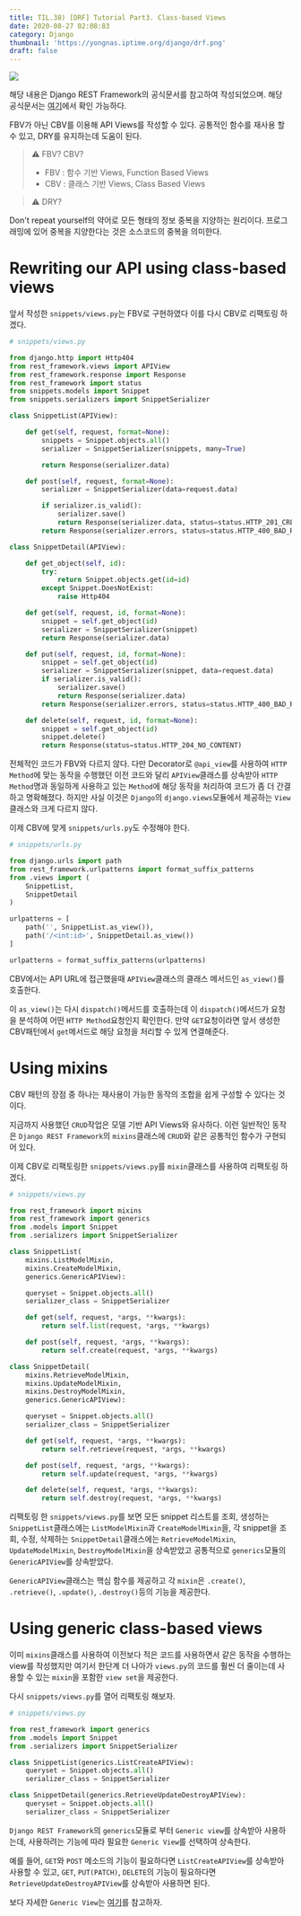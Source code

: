 ```yaml
---
title: TIL.38) [DRF] Tutorial Part3. Class-based Views
date: 2020-08-27 02:08:83
category: Django
thumbnail: 'https://yongnas.iptime.org/django/drf.png'
draft: false
---
```


![](https://yongnas.iptime.org/django/drf.png)

해당 내용은 Django REST Framework의 공식문서를 참고하여 작성되었으며. 해당 공식문서는 [여기](https://www.django-rest-framework.org/tutorial/3-class-based-views/)에서 확인 가능하다.

FBV가 아닌 CBV를 이용해 API Views를 작성할 수 있다. 공통적인 함수를 재사용 할 수 있고, DRY를 유지하는데 도움이 된다.

> ⚠️ FBV? CBV?
>
>- FBV : 함수 기반 Views, Function Based Views
>- CBV : 클래스 기반 Views, Class Based Views

> ⚠️ DRY?
>
Don't repeat yourself의 약어로 모든 형태의 정보 중복을 지양하는 원리이다. 프로그래밍에 있어 중복을 지양한다는 것은 소스코드의 중복을 의미한다.

# Rewriting our API using class-based views

앞서 작성한 `snippets/views.py`는 FBV로 구현하였다 이를 다시 CBV로 리팩토링 하겠다.

```python
# snippets/views.py

from django.http import Http404
from rest_framework.views import APIView
from rest_framework.response import Response
from rest_framework import status
from snippets.models import Snippet
from snippets.serializers import SnippetSerializer

class SnippetList(APIView):

    def get(self, request, format=None):
        snippets = Snippet.objects.all()
        serializer = SnippetSerializer(snippets, many=True)

        return Response(serializer.data)

    def post(self, request, format=None):
        serializer = SnippetSerializer(data=request.data)

        if serializer.is_valid():
            serializer.save()
            return Response(serializer.data, status=status.HTTP_201_CREATED)
        return Response(serializer.errors, status=status.HTTP_400_BAD_REQUEST)

class SnippetDetail(APIView):

    def get_object(self, id):
        try:
            return Snippet.objects.get(id=id)
        except Snippet.DoesNotExist:
            raise Http404

    def get(self, request, id, format=None):
        snippet = self.get_object(id)
        serializer = SnippetSerializer(snippet)
        return Response(serializer.data)

    def put(self, request, id, format=None):
        snippet = self.get_object(id)
        serializer = SnippetSerializer(snippet, data=request.data)
        if serializer.is_valid():
            serializer.save()
            return Response(serializer.data)
        return Response(serializer.errors, status=status.HTTP_400_BAD_REQUEST)

    def delete(self, request, id, format=None):
        snippet = self.get_object(id)
        snippet.delete()
        return Response(status=status.HTTP_204_NO_CONTENT)
```

전체적인 코드가 FBV와 다르지 않다. 다만 Decorator로 `@api_view`를 사용하여 `HTTP Method`에 맞는 동작을 수행했던 이전 코드와 달리 `APIView`클래스를 상속받아 `HTTP Method`명과 동일하게 사용하고 있는 `Method`에 해당 동작을 처리하여 코드가 좀 더 간결하고 명확해졌다. 하지만 사실 이것은 `Django`의 `django.views`모듈에서 제공하는 `View`클래스와 크게 다르지 않다.

이제 CBV에 맞게 `snippets/urls.py`도 수정해야 한다.

```python
# snippets/urls.py

from django.urls import path
from rest_framework.urlpatterns import format_suffix_patterns
from .views import (
    SnippetList,
    SnippetDetail
)

urlpatterns = [
    path('', SnippetList.as_view()),
    path('/<int:id>', SnippetDetail.as_view())
]

urlpatterns = format_suffix_patterns(urlpatterns)
```

CBV에서는 API URL에 접근했을때 `APIView`클래스의 클래스 메서드인 `as_view()`를 호출한다.

이 `as_view()`는 다시 `dispatch()`메서드를 호출하는데 이 `dispatch()`메서드가 요청을 분석하여 어떤 `HTTP Method`요청인지 확인한다. 만약 `GET`요청이라면 앞서 생성한 CBV패턴에서 `get`메서드로 해당 요청을 처리할 수 있게 연결해준다.

# Using mixins

CBV 패턴의 장점 중 하나는 재사용이 가능한 동작의 조합을 쉽게 구성할 수 있다는 것이다.

지금까지 사용했던 `CRUD`작업은 모델 기반 API Views와 유사하다. 이런 일반적인 동작은 `Django REST Framework`의 `mixins`클래스에 `CRUD`와 같은 공통적인 함수가 구현되어 있다.

이제 CBV로 리팩토링한 `snippets/views.py`를 `mixin`클래스를 사용하여 리팩토링 하겠다.

```python
# snippets/views.py

from rest_framework import mixins
from rest_framework import generics
from .models import Snippet
from .serializers import SnippetSerializer

class SnippetList(
    mixins.ListModelMixin,
    mixins.CreateModelMixin,
    generics.GenericAPIView):

    queryset = Snippet.objects.all()
    serializer_class = SnippetSerializer

    def get(self, request, *args, **kwargs):
        return self.list(request, *args, **kwargs)

    def post(self, request, *args, **kwargs):
        return self.create(request, *args, **kwargs)

class SnippetDetail(
    mixins.RetrieveModelMixin,
    mixins.UpdateModelMixin,
    mixins.DestroyModelMixin,
    generics.GenericAPIView):

    queryset = Snippet.objects.all()
    serializer_class = SnippetSerializer

    def get(self, request, *args, **kwargs):
        return self.retrieve(request, *args, **kwargs)

    def post(self, request, *args, **kwargs):
        return self.update(request, *args, **kwargs)

    def delete(self, request, *args, **kwargs):
        return self.destroy(request, *args, **kwargs)
```

리팩토링 한 `snippets/views.py`를 보면 모든 snippet 리스트를 조회, 생성하는 `SnippetList`클래스에는 `ListModelMixin`과 `CreateModelMixin`을, 각 snippet을 조회, 수정, 삭제하는 `SnippetDetail`클래스에는 `RetrieveModelMixin`, `UpdateModelMixin`, `DestroyModelMixin`을 상속받았고 공통적으로 `generics`모듈의 `GenericAPIView`를 상속받았다.

`GenericAPIView`클래스는 핵심 함수를 제공하고 각 `mixin`은 `.create()`, `.retrieve()`, `.update()`, `.destroy()`등의 기능을 제공한다.

# Using generic class-based views

이미 `mixins`클래스를 사용하여 이전보다 적은 코드를 사용하면서 같은 동작을 수행하는 view를 작성했지만 여기서 한단계 더 나아가 `views.py`의 코드를 훨씬 더 줄이는데 사용할 수 있는 `mixin`을 포함한 `view set`을 제공한다.

다시 `snippets/views.py`를 열어 리팩토링 해보자.

```python
# snippets/views.py

from rest_framework import generics
from .models import Snippet
from .serializers import SnippetSerializer

class SnippetList(generics.ListCreateAPIView):
    queryset = Snippet.objects.all()
    serializer_class = SnippetSerializer

class SnippetDetail(generics.RetrieveUpdateDestroyAPIView):
    queryset = Snippet.objects.all()
    serializer_class = SnippetSerializer
```

`Django REST Framework`의 `generics`모듈로 부터 `Generic view`를 상속받아 사용하는데, 사용하려는 기능에 따라 필요한 `Generic View`를 선택하여 상속한다.

예를 들어, `GET`와 `POST` 메소드의 기능이 필요하다면 `ListCreateAPIView`를 상속받아 사용할 수 있고, `GET`, `PUT(PATCH)`, `DELETE`의 기능이 필요하다면 `RetrieveUpdateDestroyAPIView`를 상속받아 사용하면 된다.

보다 자세한 `Generic View`는 [여기](https://www.django-rest-framework.org/api-guide/generic-views/#concrete-view-classes)를 참고하자.
